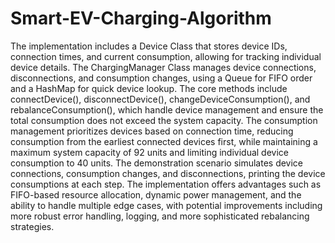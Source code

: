 # Smart-EV-Charging-Algorithm

The implementation includes a Device Class that stores device IDs, connection times, and current consumption, allowing for tracking individual device details. The ChargingManager Class manages device connections, disconnections, and consumption changes, using a Queue for FIFO order and a HashMap for quick device lookup. The core methods include connectDevice(), disconnectDevice(), changeDeviceConsumption(), and rebalanceConsumption(), which handle device management and ensure the total consumption does not exceed the system capacity. The consumption management prioritizes devices based on connection time, reducing consumption from the earliest connected devices first, while maintaining a maximum system capacity of 92 units and limiting individual device consumption to 40 units. The demonstration scenario simulates device connections, consumption changes, and disconnections, printing the device consumptions at each step. The implementation offers advantages such as FIFO-based resource allocation, dynamic power management, and the ability to handle multiple edge cases, with potential improvements including more robust error handling, logging, and more sophisticated rebalancing strategies.
